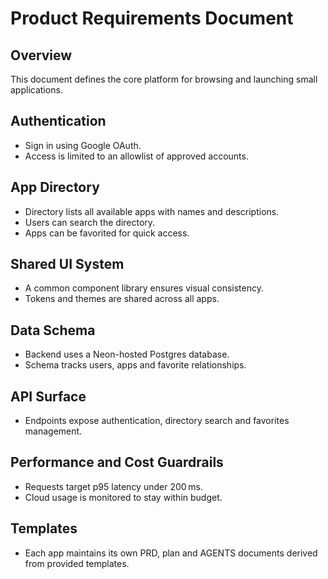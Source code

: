 # Product Requirements Document

## Overview
This document defines the core platform for browsing and launching small applications.

## Authentication
- Sign in using Google OAuth.
- Access is limited to an allowlist of approved accounts.

## App Directory
- Directory lists all available apps with names and descriptions.
- Users can search the directory.
- Apps can be favorited for quick access.

## Shared UI System
- A common component library ensures visual consistency.
- Tokens and themes are shared across all apps.

## Data Schema
- Backend uses a Neon-hosted Postgres database.
- Schema tracks users, apps and favorite relationships.

## API Surface
- Endpoints expose authentication, directory search and favorites management.

## Performance and Cost Guardrails
- Requests target p95 latency under 200 ms.
- Cloud usage is monitored to stay within budget.

## Templates
- Each app maintains its own PRD, plan and AGENTS documents derived from provided templates.


